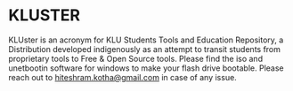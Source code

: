 # KLUSTER
KLUster is an acronym for KLU Students Tools and Education Repository, a Distribution developed indigenously as an attempt to transit students from proprietary tools to Free & Open Source tools. Please find the iso and unetbootin software for windows to make your flash drive bootable. Please reach out to hiteshram.kotha@gmail.com in case of any issue.
